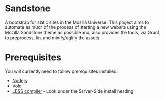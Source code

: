 Sandstone
=========

A bootstrap for static sites in the Mozilla Universe. This project aims to automate as much
of the process of starting a new website using the Mozilla Sandstone theme as possible and,
also provides the tools, via Grunt, to preprocess, lint and minify/uglify the assets.

Prerequisites
=============

You will currently need to follow prerequisites installed:

* [Nodejs][nodejs]
* [Volo][volo]
* [LESS compiler][lessc] - Look under the Server-Side install heading

[nodejs]: http://nodejs.org
[volo]: https://github.com/volojs/volo
[lessc]: hhttp://lesscss.org/#-client-side-usage